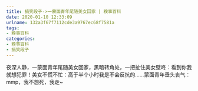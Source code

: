 ```yaml
---
title: 搞笑段子->一蒙面青年尾随美女回家 | 糗事百科
date: 2020-01-10 12:33:09
urlname: 132a3f67f7112cde3a9767ec68f7581a
tags: 
- 糗事百科
categories:
- 糗事百科
- 搞笑段子
---
```

夜深人静，一蒙面青年尾随美女回家，黑暗转角处，一把扯住美女壁咚：看到你我就想犯罪！美女不慌不忙：高于半个小时我是不会反抗的……蒙面青年垂头丧气：mmp，我不想死，我走~


